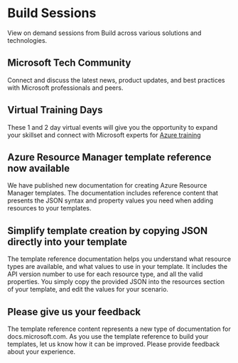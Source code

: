 # Build Sessions

View on demand sessions from Build across various solutions and technologies.

## Microsoft Tech Community

Connect and discuss the latest news, product updates, and best practices with Microsoft professionals and peers.

## Virtual Training Days

These 1 and 2 day virtual events will give you the opportunity to expand your skillset and connect with Microsoft experts for [Azure training ]

## Azure Resource Manager template reference now available

We have published new documentation for creating Azure Resource Manager templates. The documentation includes reference content that presents the JSON syntax and property values you need when adding resources to your templates.

## Simplify template creation by copying JSON directly into your template

The template reference documentation helps you understand what resource types are available, and what values to use in your template. It includes the API version number to use for each resource type, and all the valid properties. You simply copy the provided JSON into the resources section of your template, and edit the values for your scenario.

## Please give us your feedback

The template reference content represents a new type of documentation for docs.microsoft.com. As you use the template reference to build your templates, let us know how it can be improved. Please provide feedback about your experience.

[//]: # (Any comments)
[Azure training ]: <https://www.netcomlearning.com/microsoft-azure-training/product/264/>
